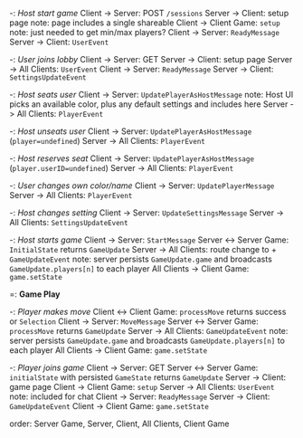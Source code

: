 -: *Host start game*
Client -> Server: POST `/sessions`
Server -> Client: setup page
note: page includes a single shareable <invite URL>
Client -> Client Game: `setup`
note: just needed to get min/max players?
Client -> Server: `ReadyMessage`
Server -> Client: `UserEvent`


-: *User joins lobby*
Client -> Server: GET <invite URL>
Server -> Client: setup page
Server -> All Clients: `UserEvent`
Client -> Server: `ReadyMessage`
Server -> Client: `SettingsUpdateEvent`


-: *Host seats user*
Client -> Server: `UpdatePlayerAsHostMessage`
note: Host UI picks an available color, plus any default settings and includes here
Server -> All Clients: `PlayerEvent`

-: *Host unseats user*
Client -> Server: `UpdatePlayerAsHostMessage` (`player=undefined`)
Server -> All Clients: `PlayerEvent`

-: *Host reserves seat*
Client -> Server: `UpdatePlayerAsHostMessage` (`player.userID=undefined`)
Server -> All Clients: `PlayerEvent`

-: *User changes own color/name*
Client -> Server: `UpdatePlayerMessage`
Server -> All Clients: `PlayerEvent`

-: *Host changes setting*
Client -> Server: `UpdateSettingsMessage`
Server -> All Clients: `SettingsUpdateEvent`

-: *Host starts game*
Client -> Server: `StartMessage`
Server <-> Server Game: `InitialState` returns `GameUpdate`
Server -> All Clients: route change to <session URL> + `GameUpdateEvent`
note: server persists `GameUpdate.game` and broadcasts `GameUpdate.players[n]` to each player
All Clients -> Client Game: `game.setState`

=: **Game Play**

-: *Player makes move*
Client <-> Client Game: `processMove` returns success or `Selection`
Client -> Server: `MoveMessage`
Server <-> Server Game: `processMove` returns `GameUpdate`
Server -> All Clients: `GameUpdateEvent`
note: server persists `GameUpdate.game` and broadcasts `GameUpdate.players[n]` to each player
All Clients -> Client Game: `game.setState`

-: *Player joins game*
Client -> Server: GET <session URL>
Server <-> Server Game: `initialState` with persisted `GameState` returns `GameUpdate`
Server -> Client: game page
Client -> Client Game: `setup`
Server -> All Clients: `UserEvent`
note: included for chat
Client -> Server: `ReadyMessage`
Server -> Client: `GameUpdateEvent`
Client -> Client Game: `game.setState`

order: Server Game, Server, Client, All Clients, Client Game
